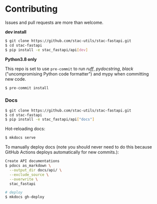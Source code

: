 # Contributing

Issues and pull requests are more than welcome.

**dev install**

```bash
$ git clone https://github.com/stac-utils/stac-fastapi.git
$ cd stac-fastapi
$ pip install -e stac_fastapi/api[dev]
```

**Python3.8 only**

This repo is set to use `pre-commit` to run *ruff*, *pydocstring*, *black* ("uncompromising Python code formatter") and mypy when committing new code.

```bash
$ pre-commit install
```

### Docs

```bash
$ git clone https://github.com/stac-utils/stac-fastapi.git
$ cd stac-fastapi
$ pip install -e stac_fastapi/api["docs"]
```

Hot-reloading docs:

```bash
$ mkdocs serve
```

To manually deploy docs (note you should never need to do this because GitHub
Actions deploys automatically for new commits.):

```bash
Create API documentations
$ pdocs as_markdown \
  --output_dir docs/api/ \
  --exclude_source \
  --overwrite \
  stac_fastapi

# deploy
$ mkdocs gh-deploy
```
